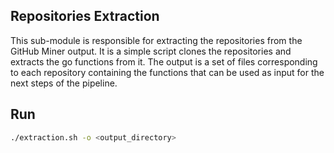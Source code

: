 ## Repositories Extraction

This sub-module is responsible for extracting the repositories from the GitHub Miner output. It is a simple script clones the repositories and extracts the go functions from it. The output is a set of files corresponding to each repository containing the functions that can be used as input for the next steps of the pipeline.


## Run

```bash
./extraction.sh -o <output_directory>
```
